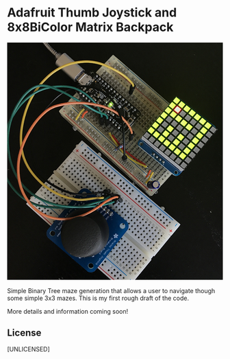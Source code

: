 # Adafruit Thumb Joystick and 8x8BiColor Matrix Backpack

  ![alt text](./images/ArduinoTopDown.JPG)

  Simple Binary Tree maze generation that allows a user to navigate though some simple 3x3 mazes. This is my first rough draft of the code.

  More details and information coming soon!

## License

[UNLICENSED]
